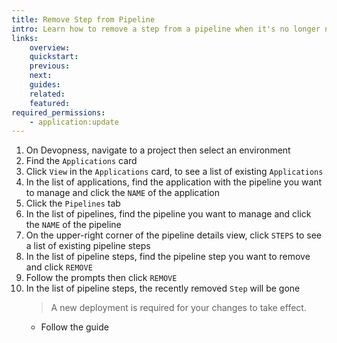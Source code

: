 ```yaml
---
title: Remove Step from Pipeline
intro: Learn how to remove a step from a pipeline when it's no longer needed
links:
    overview:
    quickstart:
    previous:
    next:
    guides:
    related:
    featured:
required_permissions:
    - application:update
---
```


1. On Devopness, navigate to a project then select an environment
1. Find the `Applications` card
1. Click `View` in the `Applications` card, to see a list of existing `Applications`
1. In the list of applications, find the application with the pipeline you want to manage and click the `NAME` of the application
1. Click the `Pipelines` tab
1. In the list of pipelines, find the pipeline you want to manage and click the `NAME` of the pipeline
1. On the upper-right corner of the pipeline details view, click `STEPS` to see a list of existing pipeline steps
1. In the list of pipeline steps, find the pipeline step you want to remove and click `REMOVE`
1. Follow the prompts then click `REMOVE`
1. In the list of pipeline steps, the recently removed `Step` will be gone
    > A new deployment is required for your changes to take effect.
      - Follow the guide <MentionPost path="/docs/applications/deploy-application" />
